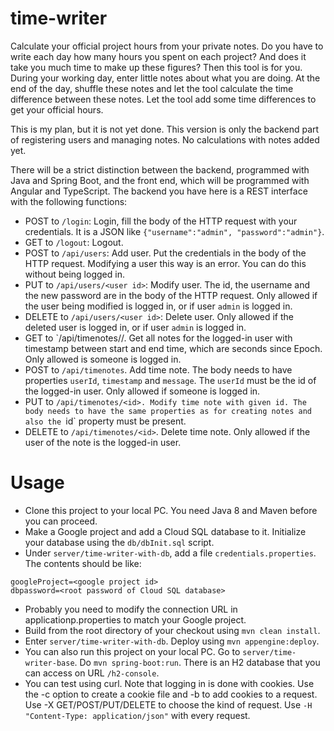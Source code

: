 # time-writer
Calculate your official project hours from your private notes. Do you have to write each day how many hours you spent
on each project? And does it take you much time to make up these figures? Then this tool is for you. During your working
day, enter little notes about what you are doing. At the end of the day, shuffle these notes and let the tool calculate
the time difference between these notes. Let the tool add some time differences to get your official hours.

This is my plan, but it is not yet done. This version is only the backend part of registering users and managing notes.
No calculations with notes added yet.

There will be a strict distinction between the backend, programmed with Java and Spring Boot, and the front end, which
will be programmed with Angular and TypeScript. The backend you have here is a REST interface with the following
functions:

* POST to `/login`: Login, fill the body of the HTTP request with your credentials.
It is a JSON like `{"username":"admin", "password":"admin"}`.
* GET to `/logout`: Logout.
* POST to `/api/users`: Add user. Put the credentials in the body of the HTTP request.
Modifying a user this way is an error. You can do this without
being logged in.
* PUT to `/api/users/<user id>`: Modify user. The id, the username and the new password
are in the body of the HTTP request. Only allowed if the user being modified
is logged in, or if user `admin` is logged in.
* DELETE to `/api/users/<user id>`: Delete user. Only allowed if the deleted
user is logged in, or if user `admin` is logged in.
* GET to `/api/timenotes/<start time>/<end time>. Get all notes for the logged-in user
with timestamp between start and end time, which are seconds since Epoch. Only allowed
is someone is logged in.
* POST to `/api/timenotes`. Add time note. The body needs to have properties `userId`,
`timestamp` and `message`. The `userId` must be the id of the logged-in user. Only
allowed if someone is logged in.
* PUT to `/api/timenotes/<id>. Modify time note with given id. The body needs to have
the same properties as for creating notes and also the `id` property must be present.
* DELETE to `/api/timenotes/<id>`. Delete time note. Only allowed if the user of the note
is the logged-in user.

# Usage
* Clone this project to your local PC. You need Java 8 and Maven before you can
proceed.
* Make a Google project and add a Cloud SQL database to it. Initialize your database
using the `db/dbInit.sql` script.
* Under `server/time-writer-with-db`, add a file `credentials.properties`. The
contents should be like:
```
googleProject=<google project id>
dbpassword=<root password of Cloud SQL database>
```
* Probably you need to modify the connection URL in applicationp.properties
to match your Google project.
* Build from the root directory of your checkout using `mvn clean install`.
* Enter `server/time-writer-with-db`. Deploy using `mvn appengine:deploy`.
* You can also run this project on your local PC. Go to `server/time-writer-base`.
Do `mvn spring-boot:run`. There is an H2 database that you can access on URL
`/h2-console`.
* You can test using curl. Note that logging in is done with cookies. Use the -c
option to create a cookie file and -b to add cookies to a request. Use -X GET/POST/PUT/DELETE
to choose the kind of request. Use `-H "Content-Type: application/json"` with every request.


